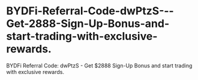 # BYDFi-Referral-Code-dwPtzS---Get-2888-Sign-Up-Bonus-and-start-trading-with-exclusive-rewards.
BYDFi Referral Code: dwPtzS - Get $2888 Sign-Up Bonus and start trading with exclusive rewards.
